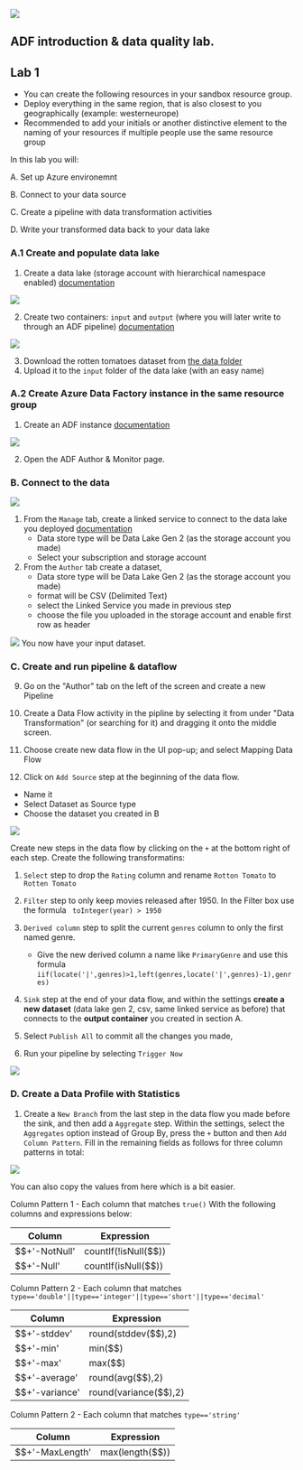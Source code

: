 ![](https://github.com/iuliaferoli/ADF_workshop/blob/master/img/banner.png?raw=true)

## ADF introduction & data quality lab.
## Lab 1


* You can create the following resources in your sandbox resource group.
* Deploy everything in the same region, that is also closest to you geographically (example: westerneurope)
* Recommended to add your initials or another distinctive element to the naming of your resources if multiple people use the same resource group

In this lab you will:

A. Set up Azure environemnt

B. Connect to your data source

C. Create a pipeline with data transformation activities

D. Write your transformed data back to your data lake

### A.1 Create and populate data lake

1. Create a data lake (storage account with hierarchical namespace enabled) [documentation](https://docs.microsoft.com/en-us/azure/storage/common/storage-account-create?tabs=azure-portal#create-a-storage-account)

![](https://github.com/iuliaferoli/ADF_workshop/blob/master/img/createstorage.PNG?raw=true)

2. Create two containers: `input` and `output` (where you will later write to through an ADF pipeline) [documentation](https://docs.microsoft.com/en-us/azure/data-factory/quickstart-create-data-factory-portal#create-a-blob-container)

![](https://github.com/iuliaferoli/ADF_workshop/blob/master/img/createcontainers.png?raw=true)    

3. Download the rotten tomatoes dataset from [the data folder](https://github.com/iuliaferoli/ADF_workshop/blob/master/data/all_movie.csv)
4. Upload it to the `input` folder of the data lake (with an easy name)
    
### A.2 Create Azure Data Factory instance in the same resource group
1. Create an ADF instance [documentation](https://docs.microsoft.com/en-us/azure/data-factory/quickstart-create-data-factory-portal#create-a-data-factory)

![](https://github.com/iuliaferoli/ADF_workshop/blob/master/img/createadf.PNG?raw=true)

2. Open the ADF Author & Monitor page.

### B. Connect to the data

![](https://github.com/iuliaferoli/ADF_workshop/blob/master/img/createinadf.png?raw=true)

1. From the `Manage` tab, create a linked service to connect to the data lake you deployed [documentation](https://docs.microsoft.com/en-us/azure/data-factory/quickstart-create-data-factory-portal#create-a-linked-service)
    * Data store type will be Data Lake Gen 2 (as the storage account you made)
    * Select your subscription and storage account
2. From the `Author` tab create a dataset, 
    * Data store type will be Data Lake Gen 2 (as the storage account you made)
    * format will be CSV (Delimited Text)
    * select the Linked Service you made in previous step
    * choose the file you uploaded in the storage account and enable first row as header
    
![](https://github.com/iuliaferoli/ADF_workshop/blob/master/img/createdataset.PNG?raw=true)
You now have your input dataset.

### C. Create and run pipeline & dataflow

9. Go on the "Author" tab on the left of the screen and create a new Pipeline
10. Create a Data Flow activity in the pipline by selecting it from under "Data Transformation" (or searching for it) and dragging it onto the middle screen.

11. Choose create new data flow in the UI pop-up; and select Mapping Data Flow
12. Click on `Add Source` step at the beginning of the data flow.
* Name it
* Select Dataset as Source type
* Choose the dataset you created in B

![](https://github.com/iuliaferoli/ADF_workshop/blob/master/img/createdataflow.png?raw=true)

Create new steps in the data flow by clicking on the `+` at the bottom right of each step.
Create the following transformatins:
1. `Select` step to drop the `Rating` column and rename `Rotton Tomato` to `Rotten Tomato`
2. `Filter` step to only keep movies released after 1950. In the Filter box use the formula ` toInteger(year) > 1950`
3. `Derived column` step to split the current `genres` column to only the first named genre. 
    * Give the new derived column a name like `PrimaryGenre` and use this formula `iif(locate('|',genres)>1,left(genres,locate('|',genres)-1),genres)`

4. `Sink` step at the end of your data flow, and within the settings **create a new dataset** (data lake gen 2, csv, same linked service as before) that connects to the **output container** you created in section A. 

5. Select ```Publish All``` to commit all the changes you made, 
6. Run your pipeline by selecting ```Trigger Now```

![](https://github.com/iuliaferoli/ADF_workshop/blob/master/img/triggernow.png?raw=true)
    
### D. Create a Data Profile with Statistics
1. Create a  ```New Branch``` from the last step in the data flow you made before the sink, and then add a ```Aggregate``` step. Within the settings, select the ```Aggregates``` option instead of Group By, press the ```+``` button and then ```Add Column Pattern```. Fill in the remaining fields as follows for three column patterns in total:

![](https://github.com/iuliaferoli/ADF_workshop/blob/master/img/summarystatistics.png?raw=true)

You can also copy the values from here which is a bit easier.

Column Pattern 1 - Each column that matches ```true()```
With the following columns and expressions below:

  | Column  | Expression |
  | ------------- | ------------- |
  | $$+'-NotNull'  | countIf(!isNull($$))  |
  | $$+'-Null'   | countIf(isNull($$)) | 

Column Pattern 2 - Each column that matches ```type=='double'||type=='integer'||type=='short'||type=='decimal'```

  | Column  | Expression |
   | ------------- | ------------- |
   | $$+'-stddev'  | round(stddev($$),2)  |
   | $$+'-min'   | min($$) | 
   | $$+'-max'   | max($$) |
   | $$+'-average'   | round(avg($$),2) |    
   | $$+'-variance'   | round(variance($$),2) |
    
Column Pattern 2 - Each column that matches ```type=='string'```
      
  | Column  | Expression |
   | ------------- | ------------- |
   | $$+'-MaxLength'  | max(length($$))  |
   





